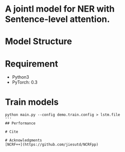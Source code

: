 # A jointl model for NER with Sentence-level attention. 

# Model Structure

# Requirement
* Python3
* PyTorch: 0.3

# Train models
```
python main.py --config demo.train.config > lstm.file
'''
## Performance

# Cite

# Acknowledgments
[NCRF++](https://github.com/jiesutd/NCRFpp)
